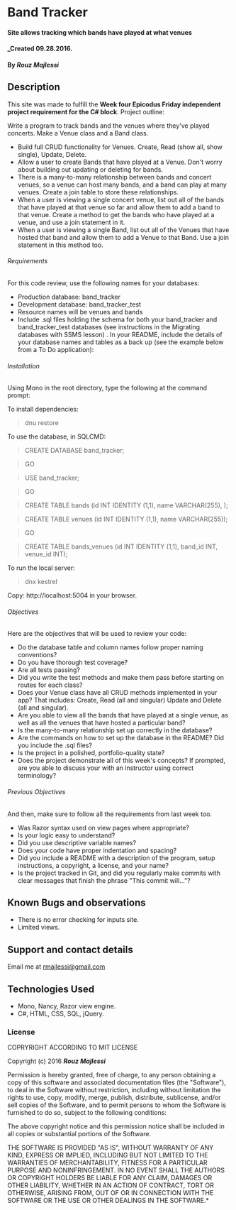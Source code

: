 # Band Tracker

#### Site allows tracking which bands have played at what venues

#### _Created 09.28.2016.

#### By _**Rouz Majlessi**_

## Description

This site was made to fulfill the **Week four Epicodus Friday independent project requirement for the C# block**.  Project outline:

Write a program to track bands and the venues where they've played concerts. Make a Venue class and a Band class.

+ Build full CRUD functionality for Venues. Create, Read (show all, show single), Update, Delete.
+ Allow a user to create Bands that have played at a Venue. Don't worry about building out updating or deleting for bands.
+ There is a many-to-many relationship between bands and concert venues, so a venue can host many bands, and a band can play at many venues. Create a join table to store these relationships.
+ When a user is viewing a single concert venue, list out all of the bands that have played at that venue so far and allow them to add a band to that venue. Create a method to get the bands who have played at a venue, and use a join statement in it.
+ When a user is viewing a single Band, list out all of the Venues that have hosted that band and allow them to add a Venue to that Band. Use a join statement in this method too.


###### Requirements
For this code review, use the following names for your databases:

+ Production database: band_tracker
+ Development database: band_tracker_test
+ Resource names will be venues and bands
+ Include .sql files holding the schema for both your band_tracker and band_tracker_test databases (see instructions in the Migrating databases with SSMS lesson) . In your README, include the details of your database names and tables as a back up (see the example below from a To Do application):

###### Installation
Using Mono in the root directory, type the following at the command prompt:

To install dependencies:

>dnu restore

To use the database, in SQLCMD:

>CREATE DATABASE band_tracker;

>GO

>USE band_tracker;

>GO

>CREATE TABLE bands (id INT IDENTITY (1,1), name VARCHAR(255), );

>CREATE TABLE venues (id INT IDENTITY (1,1), name VARCHAR(255));

>GO

> CREATE TABLE bands_venues (id INT IDENTITY (1,1), band_id INT, venue_id INT);

To run the local server:

>dnx kestrel

Copy: http://localhost:5004 in your browser.


###### Objectives
Here are the objectives that will be used to review your code:

+ Do the database table and column names follow proper naming conventions?
+ Do you have thorough test coverage?
+ Are all tests passing?
+ Did you write the test methods and make them pass before starting on routes for each class?
+ Does your Venue class have all CRUD methods implemented in your app? That includes: Create, Read (all and singular) Update and Delete (all and singular).
+ Are you able to view all the bands that have played at a single venue, as well as all the venues that have hosted a particular band?
+ Is the many-to-many relationship set up correctly in the database?
+ Are the commands on how to set up the database in the README? Did you include the .sql files?
+ Is the project in a polished, portfolio-quality state?
+ Does the project demonstrate all of this week's concepts? If prompted, are you able to discuss your with an instructor using correct terminology?

###### Previous Objectives
And then, make sure to follow all the requirements from last week too.

+ Was Razor syntax used on view pages where appropriate?
+ Is your logic easy to understand?
+ Did you use descriptive variable names?
+ Does your code have proper indentation and spacing?
+ Did you include a README with a description of the program, setup instructions, a copyright, a license, and your name?
+ Is the project tracked in Git, and did you regularly make commits with clear messages that finish the phrase "This commit will…"?

## Known Bugs and observations
- There is no error checking for inputs site.
- Limited views.

## Support and contact details
Email me at rmajlessi@gmail.com

## Technologies Used

+ Mono, Nancy, Razor view engine.
+ C#, HTML, CSS, SQL, jQuery.

### License

COPRYRIGHT ACCORDING TO MIT LICENSE

Copyright (c) 2016 **_Rouz Majlessi_**

Permission is hereby granted, free of charge, to any person obtaining a copy of this software and associated documentation files (the "Software"), to deal in the Software without restriction, including without limitation the rights to use, copy, modify, merge, publish, distribute, sublicense, and/or sell copies of the Software, and to permit persons to whom the Software is furnished to do so, subject to the following conditions:

The above copyright notice and this permission notice shall be included in all copies or substantial portions of the Software.

THE SOFTWARE IS PROVIDED "AS IS", WITHOUT WARRANTY OF ANY KIND, EXPRESS OR IMPLIED, INCLUDING BUT NOT LIMITED TO THE WARRANTIES OF MERCHANTABILITY, FITNESS FOR A PARTICULAR PURPOSE AND NONINFRINGEMENT. IN NO EVENT SHALL THE AUTHORS OR COPYRIGHT HOLDERS BE LIABLE FOR ANY CLAIM, DAMAGES OR OTHER LIABILITY, WHETHER IN AN ACTION OF CONTRACT, TORT OR OTHERWISE, ARISING FROM, OUT OF OR IN CONNECTION WITH THE SOFTWARE OR THE USE OR OTHER DEALINGS IN THE SOFTWARE.*
